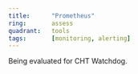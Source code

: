 ```yaml
---
title:      "Prometheus"
ring:       assess
quadrant:   tools
tags:       [monitoring, alerting]
---
```


Being evaluated for CHT Watchdog.